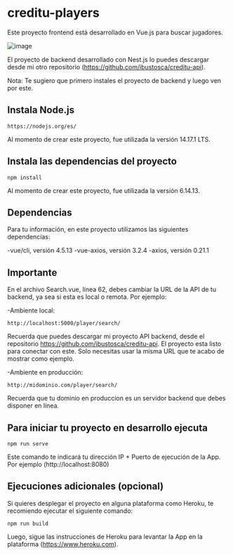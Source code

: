 # creditu-players

Este proyecto frontend está desarrollado en Vue.js para buscar jugadores.

![image](https://user-images.githubusercontent.com/64162717/123533215-80186480-d6e1-11eb-9cb1-0ec0593eae17.png)

El proyecto de backend desarrollado con Nest.js lo puedes descargar desde mi otro repositorio (https://github.com/ibustosca/creditu-api).

Nota: Te sugiero que primero instales el proyecto de backend y luego ven por este.

## Instala Node.js
```
https://nodejs.org/es/
```
Al momento de crear este proyecto, fue utilizada la versión 14.17.1 LTS.

## Instala las dependencias del proyecto
```
npm install
```
Al momento de crear este proyecto, fue utilizada la versión 6.14.13.

## Dependencias

Para tu información, en este proyecto utilizamos las siguientes dependencias:

-vue/cli, versión 4.5.13
-vue-axios, versión 3.2.4
-axios, versión 0.21.1

## Importante

En el archivo Search.vue, línea 62, debes cambiar la URL de la API de tu backend, ya sea si esta es local o remota. Por ejemplo:

-Ambiente local:
```
http://localhost:5000/player/search/
```
Recuerda que puedes descargar mi proyecto API backend, desde el repositorio https://github.com/ibustosca/creditu-api. El proyecto esta listo para conectar con este. Solo necesitas usar la misma URL que te acabo de mostrar como ejemplo.

-Ambiente en producción:
```
http://midominio.com/player/search/
```
Recuerda que tu dominio en produccion es un servidor backend que debes disponer en línea.

## Para iniciar tu proyecto en desarrollo ejecuta
```
npm run serve
```
Este comando te indicará tu dirección IP + Puerto de ejecución de la App. Por ejemplo (http://localhost:8080)

## Ejecuciones adicionales (opcional)

Si quieres desplegar el proyecto en alguna plataforma como Heroku, te recomiendo ejecutar el siguiente comando:
```
npm run build
```
Luego, sigue las instrucciones de Heroku para levantar la App en la plataforma (https://www.heroku.com).